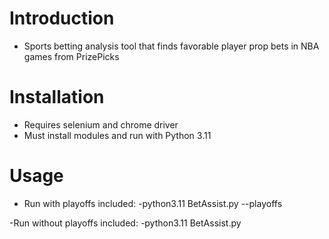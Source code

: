 # Introduction
- Sports betting analysis tool that finds favorable player prop bets in NBA games from PrizePicks

# Installation
- Requires selenium and chrome driver
- Must install modules and run with Python 3.11

# Usage
- Run with playoffs included: 
-python3.11 BetAssist.py --playoffs

-Run without playoffs included: 
-python3.11 BetAssist.py




